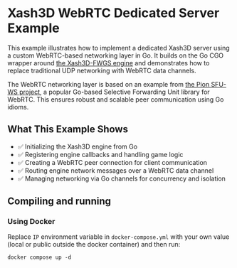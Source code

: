 # Xash3D WebRTC Dedicated Server Example

This example illustrates how to implement a dedicated Xash3D server using a custom WebRTC-based networking layer in Go. It builds on the Go CGO wrapper around [the Xash3D-FWGS engine](https://github.com/FWGS/xash3d-fwgs) and demonstrates how to replace traditional UDP networking with WebRTC data channels.

The WebRTC networking layer is based on an example from [the Pion SFU-WS project](https://github.com/pion/example-webrtc-applications/tree/master/sfu-ws), a popular Go-based Selective Forwarding Unit library for WebRTC. This ensures robust and scalable peer communication using Go idioms.

## What This Example Shows

* ✅ Initializing the Xash3D engine from Go
* ✅ Registering engine callbacks and handling game logic
* ✅ Creating a WebRTC peer connection for client communication
* ✅ Routing engine network messages over a WebRTC data channel
* ✅ Managing networking via Go channels for concurrency and isolation

## Compiling and running

### Using Docker

Replace `IP` environment variable in `docker-compose.yml` with your own value (local or public outside the docker container) and then run:

```shell
docker compose up -d
```